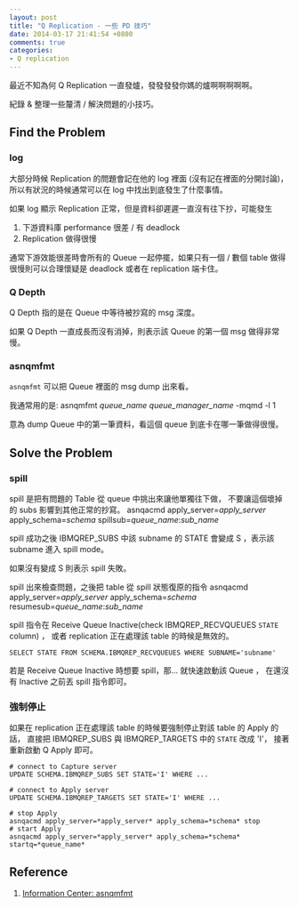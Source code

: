 ```yaml
---
layout: post
title: "Q Replication - 一些 PD 技巧"
date: 2014-03-17 21:41:54 +0800
comments: true
categories: 
- Q replication
---
```


最近不知為何 Q Replication 一直發爐，發發發發你媽的爐啊啊啊啊啊。

紀錄 & 整理一些釐清 / 解決問題的小技巧。

<!-- more -->

## Find the Problem ##

### log ###

大部分時候 Replication 的問題會記在他的 log 裡面 (沒有記在裡面的分開討論)，
所以有狀況的時候通常可以在 log 中找出到底發生了什麼事情。

如果 log 顯示 Replication 正常，但是資料卻遲遲一直沒有往下抄，可能發生

1. 下游資料庫 performance 很差 / 有 deadlock
2. Replication 做得很慢


通常下游效能很差時會所有的 Queue 一起停擺，如果只有一個 / 數個 table 做得很慢則可以合理懷疑是 deadlock 或者在 replication 端卡住。

### Q Depth ###

Q Depth 指的是在 Queue 中等待被抄寫的 msg 深度。

如果 Q Depth 一直成長而沒有消掉，則表示該 Queue 的第一個 msg 做得非常慢。

### asnqmfmt ###

`asnqmfmt` 可以把 Queue 裡面的 msg dump 出來看。

我通常用的是:
    asnqmfmt *queue_name* *queue_manager_name*  -mqmd -l 1

意為 dump Queue 中的第一筆資料，看這個 queue 到底卡在哪一筆做得很慢。


## Solve the Problem ##

### spill ###

spill 是把有問題的 Table 從 queue 中挑出來讓他單獨往下做，
不要讓這個壞掉的 subs 影響到其他正常的抄寫。
    asnqacmd apply_server=*apply_server* apply_schema=*schema*
    spillsub=*queue_name*:*sub_name*
    
spill 成功之後 IBMQREP_SUBS 中該 subname 的 STATE 會變成 S ，表示該 subname 進入 spill mode。

如果沒有變成 S 則表示 spill 失敗。

spill 出來檢查問題，之後把 table 從 spill 狀態復原的指令
    asnqacmd apply_server=*apply_server* apply_schema=*schema*
    resumesub=*queue_name*:*sub_name*

spill 指令在 Receive Queue Inactive(check IBMQREP_RECVQUEUES `STATE` column) ，
或者 replication 正在處理該 table 的時候是無效的。

    SELECT STATE FROM SCHEMA.IBMQREP_RECVQUEUES WHERE SUBNAME='subname'

若是 Receive Queue Inactive 時想要 spill，那... 就快速啟動該 Queue ，
在還沒有 Inactive 之前丟 spill 指令即可。

### 強制停止 ###

如果在 replication 正在處理該 table 的時候要強制停止對該 table 的 Apply 的話，
直接把 IBMQREP_SUBS 與 IBMQREP_TARGETS 中的 `STATE` 改成 'I'，
接著重新啟動 Q Apply 即可。

    # connect to Capture server
    UPDATE SCHEMA.IBMQREP_SUBS SET STATE='I' WHERE ...

    # connect to Apply server
    UPDATE SCHEMA.IBMQREP_TARGETS SET STATE='I' WHERE ...

    # stop Apply
    asnqacmd apply_server=*apply_server* apply_schema=*schema* stop
    # start Apply
    asnqacmd apply_server=*apply_server* apply_schema=*schema* 
    startq=*queue_name*


## Reference ##

1. [Information Center: asnqmfmt](http://pic.dhe.ibm.com/infocenter/db2luw/v9r7/topic/com.ibm.swg.im.iis.repl.qrepl.doc/topics/iiyrqfmtrasnqmfm.html?resultof=%22%61%73%6e%71%6d%66%6d%74%22%20)
